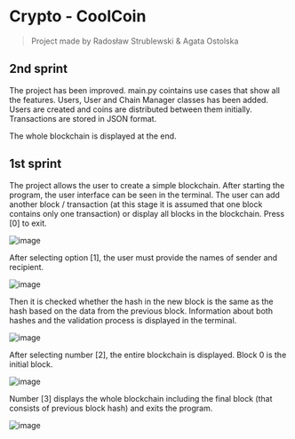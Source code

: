 # Crypto - CoolCoin
> Project made by Radosław Strublewski & Agata Ostolska
## 2nd sprint
The project has been improved. main.py cointains use cases that show all the features. Users, User and Chain Manager classes has been added. Users are created and coins are distributed between them initially. Transactions are stored in JSON format.

The whole blockchain is displayed at the end.
## 1st sprint
The project allows the user to create a simple blockchain. After starting the program, the user interface can be seen in the terminal. The user can add another block / transaction (at this stage it is assumed that one block contains only one transaction) or display all blocks in the blockchain. Press [0] to exit.

![image](https://user-images.githubusercontent.com/61022689/138954168-df3d4ae8-9d22-42e4-899d-620adecc4e41.png)

After selecting option [1], the user must provide the names of sender and recipient.

![image](https://user-images.githubusercontent.com/61022689/138940756-670e10ef-ec91-41bb-80de-f92f55c412ff.png)

Then it is checked whether the hash in the new block is the same as the hash based on the data from the previous block. Information about both hashes and the validation process is displayed in the terminal.

![image](https://user-images.githubusercontent.com/61022689/138954300-b07dc5c2-ec12-4706-9957-98fa8f9a6866.png)

After selecting number [2], the entire blockchain is displayed. Block 0 is the initial block.

![image](https://user-images.githubusercontent.com/61022689/138954384-fbf9c4e4-f373-43ba-9418-12a137fe6672.png)

Number [3] displays the whole blockchain including the final block (that consists of previous block hash) and exits the program.

![image](https://user-images.githubusercontent.com/61022689/138954563-621de90d-f72f-4bab-8623-b3ab1fb95375.png)

